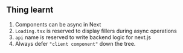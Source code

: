 ## Thing learnt

1. Components can be async in Next <br>
2. `Loading.tsx` is reserved to display fillers during async operations <br>
3. `api` name is reserved to write backend logic for next.js <br>
4.  Always defer `"client component"` down the tree.